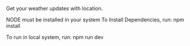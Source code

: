 Get your weather updates with location.

NODE must be installed in your system
To Install Dependencies, run:
npm install

To run in local system, run:
npm run dev
